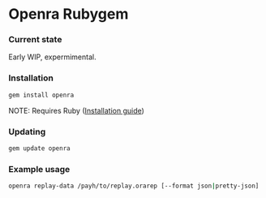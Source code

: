 # Openra Rubygem

### Current state
Early WIP, expermimental.

### Installation
```sh
gem install openra
```

NOTE: Requires Ruby ([Installation guide](https://www.ruby-lang.org/en/documentation/installation/))

### Updating
```sh
gem update openra
```

### Example usage

```sh
openra replay-data /payh/to/replay.orarep [--format json|pretty-json]
```
